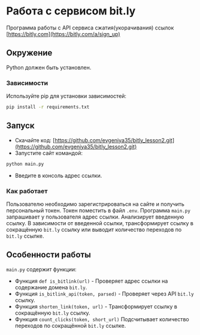 # Работа с сервисом bit.ly

Программа работы с API сервиса сжатия(укорачивания) ссылок [https://bitly.com](https://bitly.com/a/sign_up)

## Окружение

Python должен быть установлен.

### Зависимости

Используйте pip для установки зависимостей:

```bash
pip install -r requirements.txt
```

## Запуск

- Скачайте код: [https://github.com/evgeniya35/bitly_lesson2.git](https://github.com/evgeniya35/bitly_lesson2.git)
- Запустите сайт командой:
```bash
python main.py
```
- Введите в консоль адрес ссылки.

### Как работает

Пользователю необходимо зарегистрироваться на сайте и получить персональный токен. Токен поместить в файл `.env`. Программа `main.py` запрашивает у пользователя адрес ссылки. Анализирует введенную ссылку. В зависимости от введенной ссылки, трансформирует ссылку в сокращённую `bit.ly` ссылку или выводит количество переходов по `bit.ly` ссылке.

## Особенности работы

`main.py` содержит функции:

* Функция `def is_bitlink(url)` - Проверяет адрес ссылки на содержание домена `bit.ly`. 
* Функция `is_bitlink_api(token, parsed)` - Проверяет через API `bit.ly` ссылку. 
* Функция `shorten_link(token, url)` - Трансформирует ссылку в сокращённую `bit.ly` ссылку.
* Функция `count_clicks(token, short_url)` Подсчитывает количество переходов по сокращённой `bit.ly` ссылке.